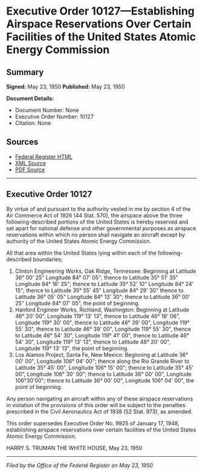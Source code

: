 # Executive Order 10127—Establishing Airspace Reservations Over Certain Facilities of the United States Atomic Energy Commission

## Summary

**Signed:** May 23, 1950
**Published:** May 23, 1950

**Document Details:**
- Document Number: None
- Executive Order Number: 10127
- Citation: None

## Sources
- [Federal Register HTML](https://www.presidency.ucsb.edu/documents/executive-order-10127-establishing-airspace-reservations-over-certain-facilities-the)
- [XML Source](None)
- [PDF Source](None)

---

## Executive Order 10127

By virtue of and pursuant to the authority vested in me by section 4 of the Air Commerce Act of 1926 (44 Stat. 570), the airspace above the three following-described portions of the United States is hereby reserved and set apart for national defense and other governmental purposes as airspace reservations within which no person shall navigate an aircraft except by authority of the United States Atomic Energy Commission.

All that area within the United States lying within each of the following-described boundaries;
1. Clinton Engineering Works, Oak Ridge, Tennessee:
Beginning at Latitude 36° 00' 25" Longitude 84° 07' 05"; thence to Latitude 35° 51' 35" Longitude 84° 16' 25"; thence to Latitude 35° 52' 10" Longitude 84° 24' 15"; thence to Latitude 35° 55' 45" Longitude 84° 29' 30" thence to Latitude 36° 05' 05" Longitude 84° 13' 30"; thence to Latitude 36° 00' 25" Longitude 84° 07' 05", the point of beginning.
2. Hanford Engineer Works, Richland, Washington:
Beginning at Latitude 46° 20' 00", Longitude 119° 13' 13", thence to Latitude 46° 18' 06", Longitude 119° 30' 00", thence to Latitude 46° 39' 00", Longitude 119° 55' 30", thence to Latitude 46° 39' 00", Longitude 119° 55' 30", thence to Latitude 46° 54' 30", Longitude 119° 41' 00", thence to Latitude 46° 54' 30", Longitude 119° 13' 13", thence to Latitude 46° 20' 00", Longitude 119° 13' 13", the point of beginning.
3. Los Alamos Project, Santa Fe, New Mexico:
Beginning at Latitude 36° 00' 00", Longitude 106° 04' 00"; thence along the Rio Grande River to Latitude 35° 45' 00", Longitude 106° 15' 00"; thence to Latitude 35° 45' 00", Longitude 106° 30' 00"; thence to Latitude 36° 00' 00", Longitude 106°30'00"; thence to Latitude 36° 00' 00", Longitude 106° 04' 00", the point of beginning.

Any person navigating an aircraft within any of these airspace reservations in violation of the provisions of this order will be subject to the penalties prescribed in the Civil Aeronautics Act of 1938 (52 Stat. 973), as amended.

This order supersedes Executive Order No. 9925 of January 17, 1948, establishing airspace reservations over certain facilities of the United States Atomic Energy Commission.

HARRY S. TRUMAN
THE WHITE HOUSE,
May 23, 1950

---

*Filed by the Office of the Federal Register on May 23, 1950*
